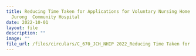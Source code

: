 ```yaml
---
title: Reducing Time Taken for Applications for Voluntary Nursing Home in
  Jurong  Community Hospital
date: 2022-10-01
layout: file
description: ""
image: ""
file_url: /files/circulars/C_670_JCH_NHIP 2022_Reducing Time Taken for Applicat .pdf
---
```

